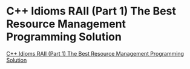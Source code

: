 # C++ Idioms RAII (Part 1) The Best Resource Management Programming Solution
[C++ Idioms RAII (Part 1) The Best Resource Management Programming Solution](https://aiwithcloud.com/2022/09/19/c_idioms_raii_part_1_the_best_resource_management_programming_solution/)